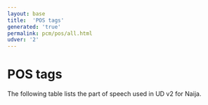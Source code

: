 ```yaml
---
layout: base
title:  'POS tags'
generated: 'true'
permalink: pcm/pos/all.html
udver: '2'
---
```


# POS tags

The following table lists the part of speech used in UD v2 for Naija.


